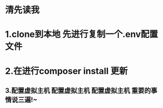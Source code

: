 # 清先读我
# 1.clone到本地 先进行复制一个.env配置文件
# 2.在进行composer install 更新
## 3.配置虚拟主机 配置虚拟主机 配置虚拟主机 重要的事情说三遍!~
